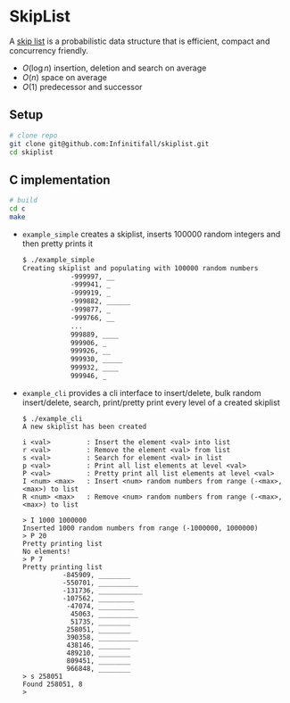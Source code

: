 # SkipList

A [skip list](https://en.wikipedia.org/wiki/Skip_list) is a probabilistic data structure that is efficient, compact and concurrency friendly.

- $O(\log n)$ insertion, deletion and search on average
- $O(n)$ space on average
- $O(1)$ predecessor and successor

## Setup

```bash
# clone repo
git clone git@github.com:Infinitifall/skiplist.git
cd skiplist
```

## C implementation

```bash
# build
cd c
make
```

- `example_simple` creates a skiplist, inserts 100000 random integers and then pretty prints it

    ```bash
    $ ./example_simple
    Creating skiplist and populating with 100000 random numbers
                -999997, __
                -999941, _
                -999919, _
                -999882, ______
                -999877, _
                -999766, __
                ...
                999889, ____
                999906, _
                999926, __
                999930, _____
                999932, ____
                999946, _
    ```

- `example_cli` provides a cli interface to insert/delete, bulk random insert/delete, search, print/pretty print every level of a created skiplist
  
    ```
    $ ./example_cli
    A new skiplist has been created

    i <val>         : Insert the element <val> into list
    r <val>         : Remove the element <val> from list
    s <val>         : Search for element <val> in list
    p <val>         : Print all list elements at level <val>
    P <val>         : Pretty print all list elements at level <val>
    I <num> <max>   : Insert <num> random numbers from range (-<max>, <max>) to list
    R <num> <max>   : Remove <num> random numbers from range (-<max>, <max>) to list

    > I 1000 1000000
    Inserted 1000 random numbers from range (-1000000, 1000000)
    > P 20
    Pretty printing list
    No elements!
    > P 7
    Pretty printing list
              -845909, ________
              -550701, __________
              -131736, ___________
              -107562, _________
               -47074, _________
                45063, __________
                51735, ________
               258051, ________
               390358, __________
               438146, ________
               489210, ________
               809451, ________
               966848, ________
    > s 258051
    Found 258051, 8
    >
    ```
  
  

